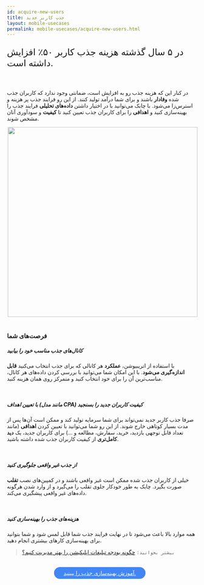 ```yaml
---
id: acquire-new-users
title: جذب کاربر جدید
layout: mobile-usecases
permalink: mobile-usecases/acquire-new-users.html
---
```


<p style="
    font-size: x-large;
"> در ۵ سال گذشته هزینه جذب کاربر ۵۰٪ افزایش داشته است.</p>

<br>

در کنار این که هزینه جذب رو به افزایش است، ضمانتی وجود ندارد که کاربران جذب شده **وفادار** باشند و برای شما درآمد تولید کنند. از این رو فرایند جذب پر هزینه و استرس‌زا می‌شود. با چابک می‌توانید با در اختیار داشتن **داده‌های تحلیلی** فرایند جذب را بهینه‌سازی کنید و **اهدافی** را برای کاربران جذب تعیین کنید تا **کیفیت** و سودآوری آنان مشخص شوند.


<div style="text-align: center;"><img src="http://uupload.ir/files/sngu_acquisition.jpg" class="img-fluid" style="
    width: 500px;
"></div> 

<br>

### فرصت‌های شما

##### کانال‌های جذب مناسب خود را بیابید

با استفاده از اتریبیوشن، **عملکرد** هر کانالی که برای جذب انتخاب می‌کنید **قابل اندازه‌گیری می‌شود**. با این امکان شما می‌توانید با بررسی کردن داده‌های هر کانال، مناسب‌ترین آن را برای خود انتخاب کنید و متمرکز روی همان هزینه کنید. 

<br>

##### با تعیین اهداف (مانند مدل CPA) کیفیت کاربران جدید را بسنجید

صرفا جذب کاربر جدید نمی‌تواند برای شما سرمایه تولید کند و ممکن است آن‌ها پس از مدت بسیار کوتاهی خارج شوند. از این رو شما می‌توانید با تعیین کردن **اهدافی** (مانند تعداد قابل توجهی بازدید، خرید، سفارش، مطالعه و ...) برای کاربران جدید، یک **دید کامل‌تری** از کیفیت کاربران جذب شده داشته باشید.   

<br>

##### از جذب غیر واقعی جلوگیری کنید

خیلی از کاربران جذب شده ممکن است غیر واقعی باشند و در کمپین‌های نصب **تقلب** صورت بگیرد. چابک به طور خودکار جلوی تقلب را می‌گیرد و از وارد شدن هرگونه داده‌های غیر واقعی پیشگیری می‌کند.

<br>

##### هزینه‌های جذب را بهینه‌سازی کنید

همه موارد بالا باعث می‌شود تا در نهایت فرایند جذب شما قابل لمس شود و شما بتوانید برای بهینه‌سازی کارهای بیشتری انجام دهید. 

>`بیشتر بخوانید:` [چگونه بودجه تبلیغات اپلیکیشن را بهتر مدیریت کنیم؟](https://blog.chabokpush.com/adv-budget-optimization/)

<br>

<div align="center">   
    <a style="display: inline-block; text-align: center; border-radius: 40px; background: #4285f4; color: white !important; padding: 7px 25px; margin-right: 15px; cursor: pointer; transition: all 0.25s ease;" href="/guides/how-to-optimize-user-acquisition.html">آموزش بهینه‌سازی جذب را ببینید.</a>
</div>

